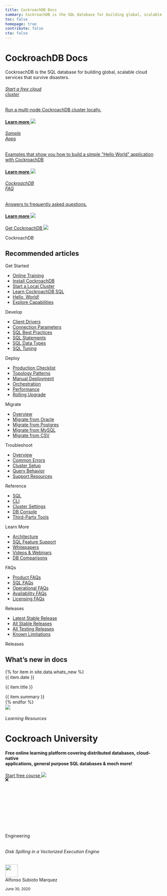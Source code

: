 ```yaml
---
title: CockroachDB Docs
summary: CockroachDB is the SQL database for building global, scalable cloud services that survive disasters.
toc: false
homepage: true
contribute: false
cta: false
---
```


<div class="home-header mb-xl-5 bg-cover bg-cover__bg-3-1">
  <div class="p-2 p-md-5">
  <h1 class="m-0 text-white">CockroachDB Docs</h1>
  <p class="mt-0 pb-4 text-white">CockroachDB is the SQL database for building global, scalable cloud services that survive disasters.</p>
    <div class="row d-lg-flex mx-0">
      <div class="col-lg-4 mb-3 mb-lg-0 pb-5">
        <div class="card card-link h-100 d-flex">
        <a href="../cockroachcloud/quickstart.html" class="h-100">
          <div class="card-body p-4 d-flex flex-column h-100 card-header-overlap-text">            
            <h6 class="mt-2 mt-0 text-black">Start a free cloud<br> cluster</h6>
            <p class="text-black">Run a multi-node CockroachDB cluster locally.</p>
            <h4 class="mt-auto mb-0 text-electric-purple font-poppins-sb">Learn more <img class="m-0 ml-2" src="{{ 'images/icon-arrow-right-purple.svg' | relative_url }}"/></h4>
          </div>
          </a>
        </div>
      </div>
      <div class="col-lg-4 mb-3 mb-lg-0 pb-5">
        <div class="card card-link h-100 d-flex">
        <a href="https://www.cockroachlabs.com/docs/stable/start-a-local-cluster" class="h-100">
          <div class="card-body p-4 d-flex flex-column h-100 card-header-overlap-text">
            <h6 class="mt-2 mt-0 text-black">Sample <br>Apps</h6>
            <p class="text-black">Examples that show you how to build a simple "Hello World" application with CockroachDB</p>
            <h4 class="mt-auto mb-0 text-electric-purple font-poppins-sb">Learn more <img class="m-0 ml-2" src="{{ 'images/icon-arrow-right-purple.svg' | relative_url }}"/></h4>
          </div>
          </a>
        </div>
        </div>
      <div class="col-lg-4 mb-3 mb-lg-0 pb-5">
        <div class="card card-link h-100 d-flex">
        <a href="https://www.cockroachlabs.com/docs/stable/frequently-asked-questions.html" class="h-100">
          <div class="card-body p-4 d-flex flex-column h-100 card-header-overlap-text">          
            <h6 class="m-0 text-black">CockroachDB <br>FAQ</h6>
            <p class="text-black">Answers to frequently asked questions.</p>
            <h4 class="mt-auto mb-0  text-electric-purple font-poppins-sb">Learn more <img class="m-0 ml-2" src="{{ 'images/icon-arrow-right-purple.svg' | relative_url }}"/></h4>
          </div>
          </a>
        </div>
      </div>
    </div>
  </div>
</div>

<div class="container">

  <div class="row pt-5 mt-5 pb-5 mb-5">
    <div class="col-lg-12 text-center">
      <a class="btn btn-redirect mt-3" href="https://www.cockroachlabs.com/docs/stable/install-cockroachdb-mac.html">Get CockroachDB <img class="m-0" src="{{ 'images/arrow-left.svg' | relative_url }}"/></a>
    </div>
  </div>

  <div class="row">
    <div class="col-12">
      <p class="overline">CockroachDB</p>
      <h2 class="mt-2">Recommended articles</h2>
    </div>
  </div>

  <div class="row display-flex">
    <div class="col-xs-12 col-sm-6 col-lg-3">
      <p class="landing-column-title">Get Started</p>
      <ul>
        <li><a href="https://university.cockroachlabs.com/catalog">Online Training</a></li>
        <li><a href="/docs/v20.2/install-cockroachdb">Install CockroachDB</a></li>
        <li><a href="/docs/v20.2/start-a-local-cluster">Start a Local Cluster</a></li>
        <li><a href="/docs/v20.2/learn-cockroachdb-sql">Learn CockroachDB SQL</a></li>
        <li><a href="/docs/v20.2/build-an-app-with-cockroachdb">Hello, World!</a></li>
        <li><a href="/docs/v20.2/demo-fault-tolerance-and-recovery">Explore Capabilities</a></li>
      </ul>
    </div>
    <div class="col-xs-12 col-sm-6 col-lg-3">
      <p class="landing-column-title">Develop</p>
      <ul>
        <li><a href="/docs/v20.2/install-client-drivers">Client Drivers</a></li>
        <li><a href="/docs/v20.2/connection-parameters">Connection Parameters</a></li>
        <li><a href="/docs/v20.2/performance-best-practices-overview">SQL Best Practices</a></li>
        <li><a href="/docs/v20.2/sql-statements">SQL Statements</a></li>
        <li><a href="/docs/v20.2/data-types">SQL Data Types</a></li>
        <li><a href="/docs/v20.2/sql-tuning-with-explain">SQL Tuning</a></li>
      </ul>
    </div>
    <div class="col-xs-12 col-sm-6 col-lg-3">
      <p class="landing-column-title">Deploy</p>
      <ul>
        <li><a href="/docs/v20.2/recommended-production-settings">Production Checklist</a></li>
        <li><a href="/docs/v20.2/topology-patterns">Topology Patterns</a></li>
        <li><a href="/docs/v20.2/manual-deployment">Manual Deployment</a></li>
        <li><a href="/docs/v20.2/orchestration">Orchestration</a></li>
        <li><a href="/docs/v20.2/performance">Performance</a></li>
        <li><a href="/docs/v20.2/upgrade-cockroach-version">Rolling Upgrade</a></li>
      </ul>
    </div>
    <div class="col-xs-12 col-sm-6 col-lg-3">
      <p class="landing-column-title">Migrate</p>
      <ul>
        <li><a href="/docs/v20.2/migration-overview">Overview</a></li>
        <li><a href="/docs/v20.2/migrate-from-oracle">Migrate from Oracle</a></li>
        <li><a href="/docs/v20.2/migrate-from-postgres">Migrate from Postgres</a></li>
        <li><a href="/docs/v20.2/migrate-from-mysql">Migrate from MySQL</a></li>
        <li><a href="/docs/v20.2/migrate-from-csv">Migrate from CSV</a></li>
      </ul>
    </div>
    <div class="col-xs-12 col-sm-6 col-lg-3">
      <p class="landing-column-title">Troubleshoot</p>
      <ul>
        <li><a href="/docs/v20.2/common-errors">Overview</a></li>
        <li><a href="/docs/v20.2/common-errors">Common Errors</a></li>
        <li><a href="/docs/v20.2/cluster-setup-troubleshooting">Cluster Setup</a></li>
        <li><a href="/docs/v20.2/query-behavior-troubleshooting">Query Behavior</a></li>
        <li><a href="/docs/v20.2/support-resources">Support Resources</a></li>
      </ul>
    </div>
    <div class="col-xs-12 col-sm-6 col-lg-3">
      <p class="landing-column-title">Reference</p>
      <ul>
        <li><a href="/docs/v20.2/sql-feature-support">SQL</a></li>
        <li><a href="/docs/v20.2/cockroach-commands">CLI</a></li>
        <li><a href="/docs/v20.2/cluster-settings">Cluster Settings</a></li>
        <li><a href="/docs/v20.2/ui-overview">DB Console</a></li>
        <li><a href="/docs/v20.2/third-party-database-tools">Third-Party Tools</a></li>
      </ul>
    </div>
    <div class="col-xs-12 col-sm-6 col-lg-3">
      <p class="landing-column-title">Learn More</p>
      <ul>
        <li><a href="/docs/v20.2/architecture/overview">Architecture</a></li>
        <li><a href="/docs/v20.2/sql-feature-support">SQL Feature Support</a></li>
        <li><a href="https://www.cockroachlabs.com/guides/">Whitepapers</a></li>
        <li><a href="https://www.cockroachlabs.com/community/tech-talks/">Videos &amp; Webinars</a></li>
        <li><a href="/docs/v20.2/cockroachdb-in-comparison">DB Comparisons</a></li>
      </ul>
    </div>
    <div class="col-xs-12 col-sm-6 col-lg-3">
      <p class="landing-column-title">FAQs</p>
      <ul>
        <li><a href="/docs/v20.2/frequently-asked-questions">Product FAQs</a></li>
        <li><a href="/docs/v20.2/sql-faqs">SQL FAQs</a></li>
        <li><a href="/docs/v20.2/operational-faqs">Operational FAQs</a></li>
        <li><a href="/docs/v20.2/operational-faqs">Availability FAQs</a></li> 
        <li><a href="/docs/v20.2/licensing-faqs">Licensing FAQs</a></li>
      </ul>
    </div>
    <div class="col-xs-12 col-sm-6 col-lg-3">
      <p class="landing-column-title">Releases</p>
      <ul>
        <li><a href="/docs/releases/v20.2.3">Latest Stable Release</a></li>
        <li><a href="../releases/#production-releases">All Stable Releases</a></li>
        <li><a href="../releases/#testing-releases">All Testing Releases</a></li>
        <li><a href="/docs/v20.2/known-limitations">Known Limitations</a></li>
      </ul>
    </div>
  </div>

  <p class="overline">Releases</p>
  <h2 class="mt-2">What’s new in docs</h2>

  <div class="row">
      <div class="col-lg-12 col-xl-8">
      {% for item in site.data.whats_new %}
        <div class="row mb-3">
          <div class="col-lg-3 pr-lg-0 text-gray-500"><div class="border-bottom d-flex h-100 h4 pr-3">{{ item.date }}</div></div>
          <div class="col-lg-8 pl-lg-0">
          <div class="border-md-bottom">
            <div><p class="font-weight-bold m-0 h5">{{ item.title }}</p></div>
            <div class="text-gray-600 pb-3 h4">{{ item.summary }}</div>
            </div>
          </div>
        </div>
      {% endfor %}
    </div>
  </div>

  <div class="row pt-5">
    <div class="col-lg-12 mb-5">
      <div class="card shadow position-relative alert alert-dismissable">
        <a
          class="close close-card position-absolute"
          href=""
          data-dismiss="alert"
          aria-label="Close"
          ><img class="m-0" src="{{ 'images/icon-cancel.svg' | relative_url }}"
        /></a>
        <div class="card-body m-2 p-xl-5 text-white bg-dark-wing m-3">
          <h6 class="m-0">Learning Resources</h6>
          <h1 class="m-0 text-white">Cockroach University</h1>
          <h4 class="mt-0 pb-3">
            Free online learning platform covering distributed databases,
            cloud-native <br />applications, general purpose SQL databases & moch
            more!
          </h4>
          <a class="mb-3 text-ice-temple text-decoration-none" href="https://www.cockroachlabs.com/cockroach-university/"
            >Start free course
            <img class="ml-1 m-0" src="{{ 'images/icon-arrow-right-ice-temple.svg' | relative_url }}"
          /></a>
        </div>
      </div>
    </div>
  </div>

  <div class="row">
    <div class="col-lg-12">
      <div class="card shadow position-relative alert alert-dismissable">
        <a
          class="close close-card position-absolute"
          href="#"
          data-dismiss="alert"
          aria-label="Close"
          ><svg
            width="11"
            height="11"
            viewBox="0 0 11 11"
            fill="none"
            xmlns="http://www.w3.org/2000/svg"
          >
            <path
              fill-rule="evenodd"
              clip-rule="evenodd"
              d="M1.75373 0.387174C1.37633 0.00977659 0.764449 0.00977659 0.387052 0.387174C0.00965453 0.764571 0.00965453 1.37645 0.387052 1.75385L3.73733 5.10413L0.387052 8.4544C0.00965451 8.8318 0.00965451 9.44368 0.387052 9.82108C0.764449 10.1985 1.37633 10.1985 1.75373 9.82108L5.104 6.4708L8.45428 9.82108C8.83168 10.1985 9.44356 10.1985 9.82096 9.82108C10.1984 9.44368 10.1984 8.8318 9.82096 8.4544L6.47068 5.10413L9.82096 1.75385C10.1984 1.37645 10.1984 0.764571 9.82096 0.387174C9.44356 0.00977658 8.83168 0.00977658 8.45428 0.387174L5.104 3.73745L1.75373 0.387174Z"
              fill="black"
            />
          </svg>
        </a>
        <div class="row no-gutters p-3">
          <div class="col-md-4 m-0"
          style="background-image: url('{{ 'images/disk-spilling.png' | relative_url }}');background-size:cover;min-height: 150px;">
          </div>
          <div class="col-md-8">
            <div class="card-body p-0 pl-4"
            style="
      display: flex;
      flex-direction: column;
      height: 100%;
  ">
              <p
                class="d-inline-block caption-sm rounded py-1 px-3 bg-purple-transparent font-weight-bold text-purple-300 m-0 mr-auto"
              >
                Engineering
              </p>
              <h6 class="card-title font-weight-bold mt-3">
                Disk Spilling in a Vectorized Execution Engine
              </h6>
              <div class="d-flex align-items-center mt-auto mb-2">
                <div>
                  <img
                    class="m-0"
                    width="40"
                    src="{{ 'images/alfonso-subioto-marquez.png' | relative_url }}"
                    alt=""
                  />
                </div>
                <div class="ml-3 d-flex flex-column justify-content-center ">
                  <div class="card-text m-0 lh-n">Alfonso Subioto Marquez</div>
                  <p class="card-text m-0 lh-n">
                    <small class="text-muted">June 30, 2020</small>
                  </p>
                </div>
              </div>
            </div>
          </div>
        </div>
      </div>
    </div>
  </div>
  <div class="text-center">
  <a class="btn btn-redirect mt-3 text-inherit" target="_blank" href="https://www.cockroachlabs.com/blog/">Check Out the Blog</a>
  </div>

</div>
